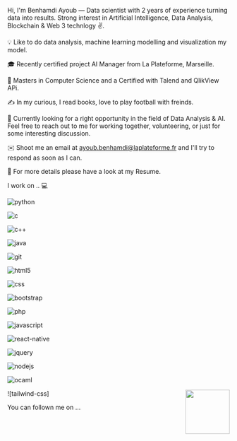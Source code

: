 Hi, I'm Benhamdi Ayoub — Data scientist with 2 years of experience turning data into results. Strong interest in Artificial Intelligence, Data Analysis, Blockchain & Web 3 technlogy ✌. 

💡 Like to do data analysis, machine learning modelling and visualization my model.

🎓 Recently certified project AI Manager from La Plateforme, Marseille.

🌱 Masters in Computer Science and a Certified with Talend and QlikView APi.

✍️ In my curious, I read books, love to play football with freinds.

💬 Currently looking for a right opportunity in the field of Data Analysis & AI. Feel free to reach out to me for working together, volunteering, or just for some interesting discussion.

✉️ Shoot me an email at ayoub.benhamdi@laplateforme.fr and I'll try to respond as soon as I can.

📄 For more details please have a look at my Resume.


I work on .. 💻

![python](https://github.com/abenhamdi/abenhamdi/blob/main/python.svg)

![c](https://github.com/abenhamdi/abenhamdi/blob/main/c.svg)

![c++](https://github.com/abenhamdi/abenhamdi/blob/main/c++.svg)

![java](https://github.com/abenhamdi/abenhamdi/blob/main/java.svg)

![git](https://github.com/abenhamdi/abenhamdi/blob/main/git.svg)

![html5](https://github.com/abenhamdi/abenhamdi/blob/main/html5.svg)

![css](https://github.com/abenhamdi/abenhamdi/blob/main/css-3.svg)

![bootstrap](https://github.com/abenhamdi/abenhamdi/blob/main/bootstrap.svg)

![php](https://github.com/abenhamdi/abenhamdi/blob/main/php.svg)

![javascript](https://github.com/abenhamdi/abenhamdi/blob/main/javascript.svg)

![react-native](https://github.com/abenhamdi/abenhamdi/blob/main/react_native.svg)

![jquery](https://github.com/abenhamdi/abenhamdi/blob/main/jquery.svg)

![nodejs](https://github.com/abenhamdi/abenhamdi/blob/main/nodejs.svg)

![ocaml](https://github.com/abenhamdi/abenhamdi/blob/main/ocaml.svg)

![tailwind-css]<img align="right" width="100" height="100" src="(https://github.com/abenhamdi/abenhamdi/blob/main/tailwind-css.svg)">






You can follown me on ...







